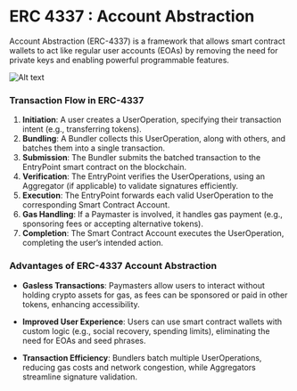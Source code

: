 # ERC 4337 : Account Abstraction

Account Abstraction (ERC-4337) is a framework that allows smart contract wallets to act like regular user accounts (EOAs) by removing the need for private keys and enabling powerful programmable features.

![Alt text](/img/AA2.png)

### Transaction Flow in ERC-4337
1. **Initiation**: A user creates a UserOperation, specifying their transaction intent (e.g., transferring tokens).
2. **Bundling**: A Bundler collects this UserOperation, along with others, and batches them into a single transaction.
3. **Submission**: The Bundler submits the batched transaction to the EntryPoint smart contract on the blockchain.
4. **Verification**: The EntryPoint verifies the UserOperations, using an Aggregator (if applicable) to validate signatures efficiently.
5. **Execution**: The EntryPoint forwards each valid UserOperation to the corresponding Smart Contract Account.
6. **Gas Handling**: If a Paymaster is involved, it handles gas payment (e.g., sponsoring fees or accepting alternative tokens).
7. **Completion**: The Smart Contract Account executes the UserOperation, completing the user’s intended action.

### Advantages of ERC-4337 Account Abstraction
- **Gasless Transactions**: Paymasters allow users to interact without holding crypto assets for gas, as fees can be sponsored or paid in other tokens, enhancing accessibility.

- **Improved User Experience**: Users can use smart contract wallets with custom logic (e.g., social recovery, spending limits), eliminating the need for EOAs and seed phrases.

- **Transaction Efficiency**: Bundlers batch multiple UserOperations, reducing gas costs and network congestion, while Aggregators streamline signature validation.